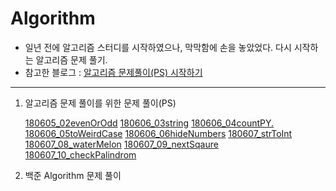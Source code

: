 # Algorithm

- 일년 전에 알고리즘 스터디를 시작하였으나, 막막함에 손을 놓았었다. 다시 시작하는 알고리즘 문제 풀기.
- 참고한 블로그 : [알고리즘 문제풀이(PS) 시작하기]( http://plzrun.tistory.com/entry/%EC%95%8C%EA%B3%A0%EB%A6%AC%EC%A6%98-%EB%AC%B8%EC%A0%9C%ED%92%80%EC%9D%B4PS-%EC%8B%9C%EC%9E%91%ED%95%98%EA%B8%B0)


---
1. 알고리즘 문제 풀이를 위한 문제 풀이(PS)

    [180605_02evenOrOdd](https://github.com/SujinParkdev/algorithm_study/blob/master/01_PS/180605_02evenOrOdd.js)
    [180606_03string](https://github.com/SujinParkdev/algorithm_study/blob/master/01_PS/180606_03string.js)
    [180606_04countPY.](https://github.com/SujinParkdev/algorithm_study/blob/master/01_PS/180606_04countPY.js)
    [180606_05toWeirdCase](https://github.com/SujinParkdev/algorithm_study/blob/master/01_PS/180606_05toWeirdCase.js)
    [180606_06hideNumbers](https://github.com/SujinParkdev/algorithm_study/blob/master/01_PS/180606_06hideNumbers.js)
    [180607_strToInt](https://github.com/SujinParkdev/algorithm_study/blob/master/01_PS/180607_strToInt.js)
    [180607_08_waterMelon](https://github.com/SujinParkdev/algorithm_study/blob/master/01_PS/180607_08_waterMelon.js)
    [180607_09_nextSqaure](https://github.com/SujinParkdev/algorithm_study/blob/master/01_PS/180607_09_nextSqaure.js)
    [180607_10_checkPalindrom](https://github.com/SujinParkdev/algorithm_study/blob/master/01_PS/180607_10_checkPalindrom.js)


2. 백준 Algorithm 문제 풀이